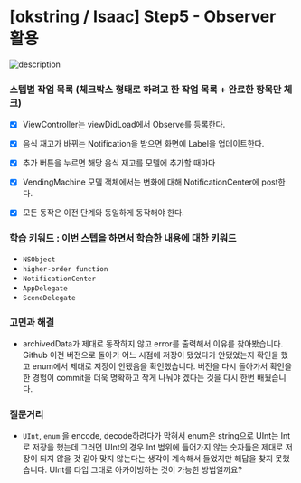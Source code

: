 # [okstring / Isaac] Step5 - Observer 활용



![description](https://user-images.githubusercontent.com/62657991/111068531-7725cd80-850c-11eb-9157-210d4efc8704.png)

### 스텝별 작업 목록 (체크박스 형태로 하려고 한 작업 목록 + 완료한 항목만 체크)

 - [x] ViewController는 viewDidLoad에서 Observe를 등록한다.

 - [x] 음식 재고가 바뀌는 Notification을 받으면 화면에 Label을 업데이트한다.

 - [x] 추가 버튼을 누르면 해당 음식 재고를 모델에 추가할 때마다

 - [x] VendingMachine 모델 객체에서는 변화에 대해 NotificationCenter에 post한다.

 - [x] 모든 동작은 이전 단계와 동일하게 동작해야 한다.

### 학습 키워드 : 이번 스텝을 하면서 학습한 내용에 대한 키워드

- `NSObject`
- `higher-order function`
- `NotificationCenter`
- `AppDelegate`
- `SceneDelegate`

### 고민과 해결

- archivedData가 제대로 동작하지 않고 error를 출력해서 이유를 찾아봤습니다. Github 이전 버전으로 돌아가 어느 시점에 저장이 됐었다가 안됐었는지 확인을 했고 enum에서 제대로 저장이 안됐음을 확인했습니다. 버전을 다시 돌아가서 확인을 한 경험이 commit을 더욱 명확하고 작게 나눠야 겠다는 것을 다시 한번 배웠습니다.

### 질문거리

- `UInt`, `enum` 을 encode, decode하려다가 막혀서 enum은 string으로 UInt는 Int로 저장을 했는데 그러면 UInt의 경우 Int 범위에 들어가지 않는 숫자들은 제대로 저장이 되지 않을 것 같아 맞지 않는다는 생각이 계속해서 들었지만 해답을 찾지 못했습니다. UInt를 타입 그대로 아카이빙하는 것이 가능한 방법일까요?

